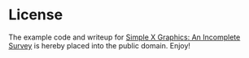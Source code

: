 # License

The example code and writeup for
[Simple X Graphics: An Incomplete Survey](https://github.com/phf/sxgfx)
is hereby placed into the public domain.
Enjoy!
